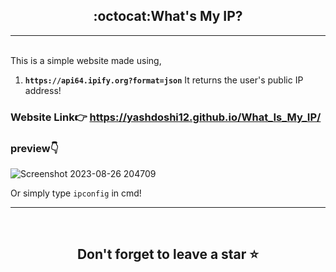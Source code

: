 ## <div align="center">:octocat:What's My IP?</div>
<hr />
<br />
This is a simple website made using,

1. <b>`https://api64.ipify.org?format=json`</b>  It returns the user's public IP address!

### Website Link👉 https://yashdoshi12.github.io/What_Is_My_IP/
### preview👇
![Screenshot 2023-08-26 204709](https://github.com/yashdoshi12/What_Is_My_IP/assets/39629707/27b201fb-dbc4-43a7-ab5f-08fec74314b2)

Or simply type `ipconfig` in cmd!

<hr />
<br />

## <div align="center">Don't forget to leave a star ⭐️</div>
